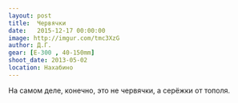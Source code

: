 ```yaml
---
layout: post
title:  Червячки
date:   2015-12-17 00:00:00
image: http://imgur.com/tmc3XzG
author: Д.Г.
gear: [E-300 , 40-150mm]
shoot_date: 2013-05-02
location: Нахабино
---
```


На самом деле, конечно, это не червячки, а серёжки от тополя.
